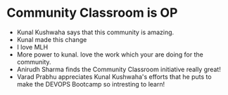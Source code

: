 # Community Classroom is OP

- Kunal Kushwaha says that this community is amazing.
- Kunal made this change
- I love MLH
- More power to kunal. love the work which your are doing for the community.
- Anirudh Sharma finds the Community Classroom initiative really great!
- Varad Prabhu appreciates Kunal Kushwaha's efforts that he puts to make the DEVOPS Bootcamp so intresting to learn!
